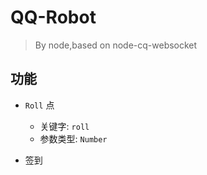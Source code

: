 # QQ-Robot

> By node,based on node-cq-websocket


## 功能
+ `Roll` 点
  + 关键字: `roll`
  + 参数类型: `Number`

+ 签到